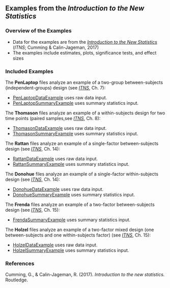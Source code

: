 ## Examples from the _Introduction to the New Statistics_

### Overview of the Examples

- Data for the examples are from the _[Introduction to the New Statistics](https://thenewstatistics.com/itns/ "Introduction to the New Statistics")_ (_ITNS_; Cumming & Calin-Jageman, 2017)
- The examples include estimates, plots, significance tests, and effect sizes

### Included Examples

The **PenLaptop** files analyze an example of a two-group between-subjects (independent-groups) design (see _[ITNS](https://thenewstatistics.com/itns/ "Introduction to the New Statistics")_, Ch. 7):

- [PenLaptopDataExample](./PenLaptopDataExample.md) uses raw data input.
- [PenLaptopSummaryExample](./PenLaptopSummaryExample.md) uses summary statistics input.

The **Thomason** files analyze an example of a within-subjects design for two time points (paired samples,see _[ITNS](https://thenewstatistics.com/itns/ "Introduction to the New Statistics")_, Ch. 8):

- [ThomasonDataExample](./ThomasonDataExample.md) uses raw data input.
- [ThomasonSummaryExample](./ThomasonSummaryExample.md) uses summary statistics input.

The **Rattan** files analyze an example of a single-factor between-subjects design (see _[ITNS](https://thenewstatistics.com/itns/ "Introduction to the New Statistics")_, Ch. 14):

- [RattanDataExample](./RattanDataExample.md) uses raw data input.
- [RattanSummaryExample](./RattanSummaryExample.md) uses summary statistics input.

The **Donohue** files analyze an example of a single-factor within-subjects design (see _[ITNS](https://thenewstatistics.com/itns/ "Introduction to the New Statistics")_, Ch. 14):

- [DonohueDataExample](./DonohueDataExample.md) uses raw data input.
- [DonohueSummaryExample](./DonohueSummaryExample.md) uses summary statistics input.

The **Frenda** files analyze an example of a two-factor between-subjects design (see _[ITNS](https://thenewstatistics.com/itns/ "Introduction to the New Statistics")_, Ch. 15):

- [FrendaSummaryExample](./FrendaSummaryExample.md) uses summary statistics input.

The **Holzel** files analyze an example of a two-factor mixed design (one between-subjects and one within-subjects factor) (see _[ITNS](https://thenewstatistics.com/itns/ "Introduction to the New Statistics")_, Ch. 15):

- [HolzelDataExample](./HolzelDataExample.md) uses raw data input.
- [HolzelSummaryExample](./HolzelSummaryExample.md) uses summary statistics input.

### References

Cumming, G., & Calin-Jageman, R. (2017). _Introduction to the new statistics._ Routledge.
